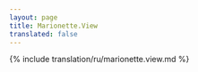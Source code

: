 ```yaml
---
layout: page
title: Marionette.View
translated: false
---
```


{% include translation/ru/marionette.view.md %}